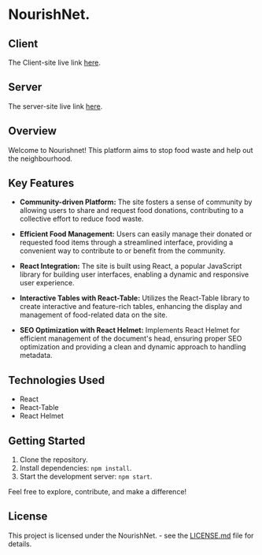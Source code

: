 # NourishNet.

## Client

The Client-site live link [here](https://nourishnet-54689.web.app/).

## Server

The server-site live link [here](https://nourish-net-server.vercel.app/).


## Overview

Welcome to Nourishnet! This platform aims to stop food waste and help out the neighbourhood.

## Key Features

- **Community-driven Platform:** The site fosters a sense of community by allowing users to share and request food donations, contributing to a collective effort to reduce food waste.

- **Efficient Food Management:** Users can easily manage their donated or requested food items through a streamlined interface, providing a convenient way to contribute to or benefit from the community.

- **React Integration:** The site is built using React, a popular JavaScript library for building user interfaces, enabling a dynamic and responsive user experience.

- **Interactive Tables with React-Table:** Utilizes the React-Table library to create interactive and feature-rich tables, enhancing the display and management of food-related data on the site.

- **SEO Optimization with React Helmet:** Implements React Helmet for efficient management of the document's head, ensuring proper SEO optimization and providing a clean and dynamic approach to handling metadata.


## Technologies Used

- React
- React-Table
- React Helmet

## Getting Started

1. Clone the repository.
2. Install dependencies: `npm install`.
3. Start the development server: `npm start`.

Feel free to explore, contribute, and make a difference!

## License

This project is licensed under the NourishNet. - see the [LICENSE.md](LICENSE.md) file for details.


